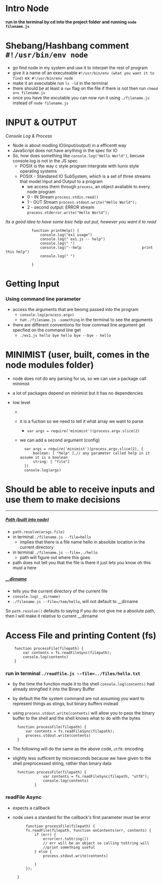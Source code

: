 # Intro Node
 **run in the terminal by cd into the project folder and running `node filename.js`**


# Shebang/Hashbang comment `#!/usr/bin/env node `
* go find node in my system and use it to interpet the rest of program
* give it a name of an executeable `#!/usr/bin/env (what you want it to find)` ex: `#!/usr/bin/env node ` 
* make it an executable run `ls -ld` in the terminal
* there should be at least a `rwx` flag on the file if there is not then run `chmod u+x filename.js`
* once you have the excutable you can now run it using `./filename.js` instead of `node filename.js`

# INPUT & OUTPUT
*Console Log & Process*
* Node is about modling IO(input/output) in a efficentt way
* JavaScript does not have anything in the spec for IO
* So, how does something like `console.log("Hello World")`, becuse console.log is not in the JS spec
    * POSIX is the way c style program intergrate with liunix style operating systems
    * POSIX - Standared IO SubSystem, which is a set of three streams that model Input and Output to a program
        * we access them through `process`, an object avaliable to every node program
        * 0 - IN Stream `process.stdin.read()`
        * 1 - OUT Stream `process.stdout.write("Hello World");`
        * 2 - second output: ERROR stream `process.stderror.write("Hello World");`




*Its a good idea to have some bsic help out put, however you want it to read*

                function printHelp() {
                    console.log("ex1 usage")
                    console.log(" ex1.js -- help")
                    console.log(" ")
                    console.log("--help                            print this help")
                    console.log(" ")

                }


# Getting Input
### Using command line parameter
* access the arguments that are beomg passed into the program
    * `console.log(process.argv)`
    * run `./filename.js -something` in the terminal to see the arguments
* there are different conventions for how commad line argument get specfied on the command line get
    * `./ex1.js hello bye hello bye --bye - hello`


# MINIMIST (user, built, comes in the node modules folder)
* node does not do any parsing for us, so we can use a package call minimist
* a lot of packages depend on minimist but it has no dependencies
* low level

    * 
    * it is a fuction so we need to tell it what array we want to parse
        * `var args = require('minimist')(process.argv.slice(2)`
    * we can add a second argument (config)

            var args = require('minimist')(process.argv.slice(2), {
                boolean: [ "help" ],// any parameter called help in it assume it is a boolean
                string: [ "file"]
            })
            console.log(args)

# Should be able to receive inputs and use them to make decisions
___

##### [Path (built into node)](https://nodejs.org/api/path.html)
* `path.resolve(arsgs.file)`
* in terminal `./filename.js --file=hello`
    * implies that there is a file name hello in absolute location in the current directory
* in terminal `./filename.js --file=../hello`
    * path will figure out where this goes
* path does not tell you that the file is there it just lets you know oh this must a here

##### [__dirname]()
* tells you the current directory of the current file
* `console.log(__dirname)`
* `./filename.js --file=/tem/hello`, will not default to __dirname

So `path.resolve()` defaults to saying if you do not give me a absolute path, then I will make it relative to current __dirname


# Access File and printing Content (fs)

        function processFile(filepath) {
            var contents = fs.readFileSync(filepath);
            console.log(contents)
        }
### run in terminal `./readfile.js --file=../files/hello.txt`
* by the time the function made it to the shell `console.log(contents)` had already stringfied it into the Binary Buffer
* by default the file system command are not assuming you want to represent things as stings, but binary buffers instead
* using `process.stdout.write(contents)` will allow you to pass the binary buffer to the shell and the shell knows what to do with the bytes

        function processFile(filepath) {
            var contents = fs.readFileSync(filepath);
            process.stdout.write(contents)
        }


* The following will do the same as the above code, `utf8`: encoding
* slightly less sufficent by microseconds because we have given to the shell preprocessed string, rather than binary data

        function processFile(filepath) {
                    var contents = fs.readFileSync(filepath, "utf8");
                    console.log(contents)
                }




### readFile Async
* expects a callback 
* node uses a standard for the callback's first parameter must be error

            function processFile(filepath) {
            fs.readFile(filepath, function onContents(err, contents) {
                if (err) {
                    error(err.toString())
                    // err will be an object so calling toString will 
                    //print something useful
                } else {
                    process.stdout.write(contents)

                }
            });
        
        }